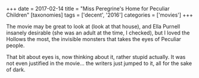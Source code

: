 +++
date = 2017-02-14
title = "Miss Peregrine's Home for Peculiar Children"
[taxonomies]
tags = ['decent', '2016']
categories = ['movies']
+++

The movie may be great to look at (look at that house), and Ella Purnell
insanely desirable (she was an adult at the time, I checked), but I
loved the Hollows the most, the invisible monsters that takes the eyes
of Peculiar people.

That bit about eyes is, now thinking about it, rather stupid actually.
It was not even justified in the movie... the writers just jumped to
it, all for the sake of dark.
